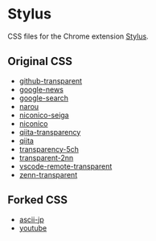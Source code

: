 # Stylus

CSS files for the Chrome extension [Stylus](https://chrome.google.com/webstore/detail/stylus/clngdbkpkpeebahjckkjfobafhncgmne).

## Original CSS

<!-- original css start -->
- [github-transparent](https://github.com/SARDONYX-sard/stylus-css/raw/main/src/github-transparent.user.css)
- [google-news](https://github.com/SARDONYX-sard/stylus-css/raw/main/src/google-news.user.css)
- [google-search](https://github.com/SARDONYX-sard/stylus-css/raw/main/src/google-search.user.css)
- [narou](https://github.com/SARDONYX-sard/stylus-css/raw/main/src/narou.user.css)
- [niconico-seiga](https://github.com/SARDONYX-sard/stylus-css/raw/main/src/niconico-seiga.user.css)
- [niconico](https://github.com/SARDONYX-sard/stylus-css/raw/main/src/niconico.user.css)
- [qiita-transparency](https://github.com/SARDONYX-sard/stylus-css/raw/main/src/qiita-transparency.user.css)
- [qiita](https://github.com/SARDONYX-sard/stylus-css/raw/main/src/qiita.user.css)
- [transparency-5ch](https://github.com/SARDONYX-sard/stylus-css/raw/main/src/transparency-5ch.user.css)
- [transparent-2nn](https://github.com/SARDONYX-sard/stylus-css/raw/main/src/transparent-2nn.user.css)
- [vscode-remote-transparent](https://github.com/SARDONYX-sard/stylus-css/raw/main/src/vscode-remote-transparent.user.css)
- [zenn-transparent](https://github.com/SARDONYX-sard/stylus-css/raw/main/src/zenn-transparent.user.css)
<!-- original css end -->

## Forked CSS

<!-- forked css start -->
- [ascii-jp](https://github.com/SARDONYX-sard/stylus-css/raw/main/src/fork/ascii-jp.user.css)
- [youtube](https://github.com/SARDONYX-sard/stylus-css/raw/main/src/fork/youtube.user.css)
<!-- forked css end -->
